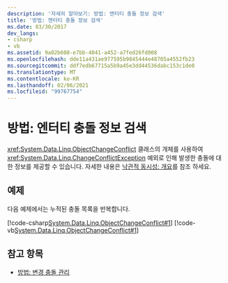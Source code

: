 ```yaml
---
description: '자세히 알아보기: 방법: 엔터티 충돌 정보 검색'
title: '방법: 엔터티 충돌 정보 검색'
ms.date: 03/30/2017
dev_langs:
- csharp
- vb
ms.assetid: 9a02b608-e7bb-4041-a452-a7fed26fd008
ms.openlocfilehash: dde11a431ae977595b9845444e48705a4552fb23
ms.sourcegitcommit: ddf7edb67715a5b9a45e3dd44536dabc153c1de0
ms.translationtype: MT
ms.contentlocale: ko-KR
ms.lasthandoff: 02/06/2021
ms.locfileid: "99767754"
---
```

# <a name="how-to-retrieve-entity-conflict-information"></a>방법: 엔터티 충돌 정보 검색

<xref:System.Data.Linq.ObjectChangeConflict> 클래스의 개체를 사용하여 <xref:System.Data.Linq.ChangeConflictException> 예외로 인해 발생한 충돌에 대한 정보를 제공할 수 있습니다. 자세한 내용은 [낙관적 동시성: 개요](optimistic-concurrency-overview.md)를 참조 하세요.  
  
## <a name="example"></a>예제  

 다음 예제에서는 누적된 충돌 목록을 반복합니다.  
  
 [!code-csharp[System.Data.Linq.ObjectChangeConflict#1](../../../../../../samples/snippets/csharp/VS_Snippets_Data/system.data.linq.objectchangeconflict/cs/program.cs#1)]
 [!code-vb[System.Data.Linq.ObjectChangeConflict#1](../../../../../../samples/snippets/visualbasic/VS_Snippets_Data/system.data.linq.objectchangeconflict/vb/module1.vb#1)]  
  
## <a name="see-also"></a>참고 항목

- [방법: 변경 충돌 관리](how-to-manage-change-conflicts.md)
